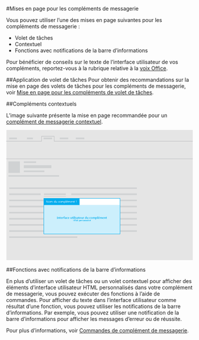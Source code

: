 #<a name="layouts-for-mail-addins"></a>Mises en page pour les compléments de messagerie

Vous pouvez utiliser l’une des mises en page suivantes pour les compléments de messagerie :

- Volet de tâches
- Contextuel
- Fonctions avec notifications de la barre d’informations

Pour bénéficier de conseils sur le texte de l’interface utilisateur de vos compléments, reportez-vous à la rubrique relative à la [voix Office](https://msdn.microsoft.com/en-us/library/office/mt484351.aspx).

##<a name="task-pane"></a>Application de volet de tâches
 Pour obtenir des recommandations sur la mise en page des volets de tâches pour les compléments de messagerie, voir [Mise en page pour les compléments de volet de tâches](layout-for-task-pane-add-ins.md).


##<a name="contextual-addins"></a>Compléments contextuels

L’image suivante présente la mise en page recommandée pour un [complément de messagerie contextuel](https://msdn.microsoft.com/EN-US/library/office/dn893542.aspx).

![Mise en page d’un complément de messagerie contextuel](../../../images/mail-add-in-contextual-card.png)

##<a name="functions-with-infobar-notifications"></a>Fonctions avec notifications de la barre d’informations

En plus d’utiliser un volet de tâches ou un volet contextuel pour afficher des éléments d’interface utilisateur HTML personnalisés dans votre complément de messagerie, vous pouvez exécuter des fonctions à l’aide de commandes. Pour afficher du texte dans l’interface utilisateur comme résultat d’une fonction, vous pouvez utiliser les notifications de la barre d’informations. Par exemple, vous pouvez utiliser une notification de la barre d’informations pour afficher les messages d’erreur ou de réussite. 

Pour plus d’informations, voir [Commandes de complément de messagerie](https://msdn.microsoft.com/EN-US/library/office/mt267546.aspx). 



